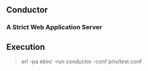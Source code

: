 ## Conductor
### A Strict Web Application Server

## Execution
> erl -pa ebin/ -run conductor -conf priv/test.conf
